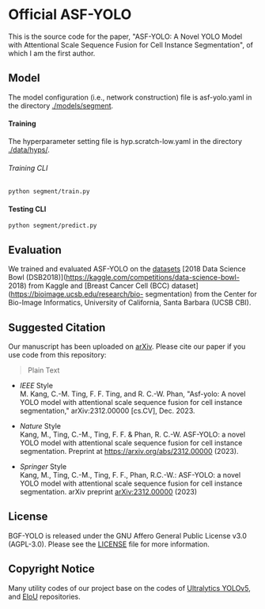 # Official ASF-YOLO
This is the source code for the paper, "ASF-YOLO: A Novel YOLO Model with Attentional Scale Sequence Fusion for Cell Instance Segmentation", of which I am the first author.

## Model
The model configuration (i.e., network construction) file is asf-yolo.yaml in the directory [./models/segment](https://github.com/mkang315/ASF-YOLO/blob/main/models/segment).

#### Training

The hyperparameter setting file is hyp.scratch-low.yaml in the directory [./data/hyps/](https://github.com/mkang315/ASF-YOLO/blob/main/data/hyps).

###### Training CLI
```
python segment/train.py
```

#### Testing CLI

```
python segment/predict.py
```

## Evaluation
We trained and evaluated ASF-YOLO on the [datasets](https://github.com/mkang315/ASF-YOLO/tree/main/datasets) [2018 Data Science Bowl (DSB2018)](https://kaggle.com/competitions/data-science-bowl- 2018) from Kaggle and [Breast Cancer Cell (BCC) dataset](https://bioimage.ucsb.edu/research/bio- segmentation) from the Center for Bio-Image Informatics, University of California, Santa Barbara (UCSB CBI).

## Suggested Citation
Our manuscript has been uploaded on [arXiv](https://arxiv.org/abs/2312.00000). Please cite our paper if you use code from this repository:
> Plain Text

- *IEEE* Style</br>
M. Kang, C.-M. Ting, F. F. Ting, and R. C.-W. Phan, "Asf-yolo: A novel YOLO model with attentional scale sequence fusion for cell instance segmentation," arXiv:2312.00000 [cs.CV], Dec. 2023.</br>

- *Nature* Style</br>
Kang, M., Ting, C.-M., Ting, F. F. & Phan, R. C.-W. ASF-YOLO: a novel YOLO model with attentional scale sequence fusion for cell instance segmentation. Preprint at https://arxiv.org/abs/2312.00000 (2023).</br>

- *Springer* Style</br>
Kang, M., Ting, C.-M., Ting, F. F., Phan, R.C.-W.: ASF-YOLO: a novel YOLO model with attentional scale sequence fusion for cell instance segmentation. arXiv preprint [arXiv:2312.00000](https://arxiv.org/abs/2312.00000) (2023)</br>

## License
BGF-YOLO is released under the GNU Affero General Public License v3.0 (AGPL-3.0). Please see the [LICENSE](https://github.com/mkang315/ASF-YOLO/blob/main/LICENSE) file for more information.

## Copyright Notice
Many utility codes of our project base on the codes of [Ultralytics YOLOv5](https://github.com/ultralytics/yolov5), and [EIoU](https://github.com/arojsubedi/Focal-EIoU) repositories.

